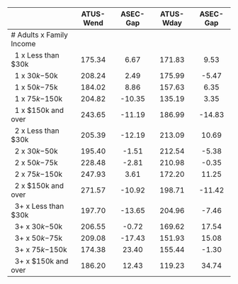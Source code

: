 
|                      |    ATUS-Wend |     ASEC-Gap |    ATUS-Wday |     ASEC-Gap |
| -------------------- | :----------: | :----------: | :----------: | :----------: |
| # Adults x Family Income |              |              |              |              |
| &nbsp;&nbsp;1 x Less than $30k |       175.34 |         6.67 |       171.83 |         9.53 |
| &nbsp;&nbsp;1 x $30k-$50k |       208.24 |         2.49 |       175.99 |        -5.47 |
| &nbsp;&nbsp;1 x $50k-$75k |       184.02 |         8.86 |       157.63 |         6.35 |
| &nbsp;&nbsp;1 x $75k-$150k |       204.82 |       -10.35 |       135.19 |         3.35 |
| &nbsp;&nbsp;1 x $150k and over |       243.65 |       -11.19 |       186.99 |       -14.83 |
| &nbsp;&nbsp;2 x Less than $30k |       205.39 |       -12.19 |       213.09 |        10.69 |
| &nbsp;&nbsp;2 x $30k-$50k |       195.40 |        -1.51 |       212.54 |        -5.38 |
| &nbsp;&nbsp;2 x $50k-$75k |       228.48 |        -2.81 |       210.98 |        -0.35 |
| &nbsp;&nbsp;2 x $75k-$150k |       247.93 |         3.61 |       172.20 |        11.25 |
| &nbsp;&nbsp;2 x $150k and over |       271.57 |       -10.92 |       198.71 |       -11.42 |
| &nbsp;&nbsp;3+ x Less than $30k |       197.70 |       -13.65 |       204.96 |        -7.46 |
| &nbsp;&nbsp;3+ x $30k-$50k |       206.55 |        -0.72 |       169.62 |        17.54 |
| &nbsp;&nbsp;3+ x $50k-$75k |       209.08 |       -17.43 |       151.93 |        15.08 |
| &nbsp;&nbsp;3+ x $75k-$150k |       174.38 |        23.40 |       155.44 |        -1.30 |
| &nbsp;&nbsp;3+ x $150k and over |       186.20 |        12.43 |       119.23 |        34.74 |

